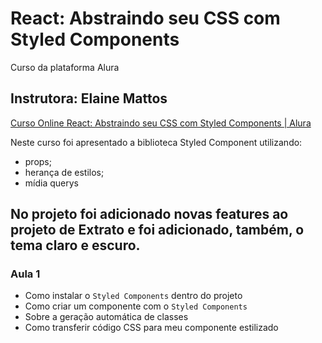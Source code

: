 # React: Abstraindo seu CSS com Styled Components

Curso da plataforma Alura

Instrutora: Elaine Mattos
---
[Curso Online React: Abstraindo seu CSS com Styled Components | Alura](https://cursos.alura.com.br/course/react-styled-components)



Neste curso foi apresentado a biblioteca Styled Component utilizando:

- props;
- herança de estilos;
- mídia querys

No projeto foi adicionado novas features ao projeto de Extrato e foi adicionado, também, o tema claro e escuro.
---

### Aula 1

- Como instalar o `Styled Components` dentro do projeto
- Como criar um componente com o `Styled Components`
- Sobre a geração automática de classes
- Como transferir código CSS para meu componente estilizado
